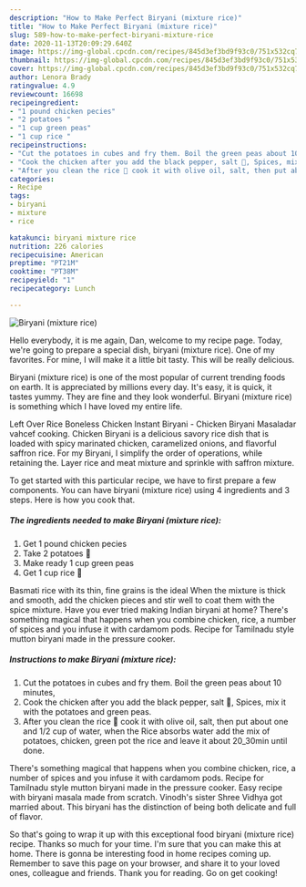 ```yaml
---
description: "How to Make Perfect Biryani (mixture rice)"
title: "How to Make Perfect Biryani (mixture rice)"
slug: 589-how-to-make-perfect-biryani-mixture-rice
date: 2020-11-13T20:09:29.640Z
image: https://img-global.cpcdn.com/recipes/845d3ef3bd9f93c0/751x532cq70/biryani-mixture-rice-recipe-main-photo.jpg
thumbnail: https://img-global.cpcdn.com/recipes/845d3ef3bd9f93c0/751x532cq70/biryani-mixture-rice-recipe-main-photo.jpg
cover: https://img-global.cpcdn.com/recipes/845d3ef3bd9f93c0/751x532cq70/biryani-mixture-rice-recipe-main-photo.jpg
author: Lenora Brady
ratingvalue: 4.9
reviewcount: 16698
recipeingredient:
- "1 pound chicken pecies"
- "2 potatoes "
- "1 cup green peas"
- "1 cup rice "
recipeinstructions:
- "Cut the potatoes in cubes and fry them. Boil the green peas about 10 minutes,"
- "Cook the chicken after you add the black pepper, salt 🧂, Spices, mix it with the potatoes and green peas."
- "After you clean the rice 🍚 cook it with olive oil, salt, then put about one and 1/2 cup of water, when the Rice absorbs water add the mix of potatoes, chicken, green pot the rice and leave it about 20_30min until done."
categories:
- Recipe
tags:
- biryani
- mixture
- rice

katakunci: biryani mixture rice 
nutrition: 226 calories
recipecuisine: American
preptime: "PT21M"
cooktime: "PT38M"
recipeyield: "1"
recipecategory: Lunch

---
```



![Biryani (mixture rice)](https://img-global.cpcdn.com/recipes/845d3ef3bd9f93c0/751x532cq70/biryani-mixture-rice-recipe-main-photo.jpg)

Hello everybody, it is me again, Dan, welcome to my recipe page. Today, we're going to prepare a special dish, biryani (mixture rice). One of my favorites. For mine, I will make it a little bit tasty. This will be really delicious.

Biryani (mixture rice) is one of the most popular of current trending foods on earth. It is appreciated by millions every day. It's easy, it is quick, it tastes yummy. They are fine and they look wonderful. Biryani (mixture rice) is something which I have loved my entire life.

Left Over Rice Boneless Chicken Instant Biryani - Chicken Biryani Masaladar vahcef cooking. Chicken Biryani is a delicious savory rice dish that is loaded with spicy marinated chicken, caramelized onions, and flavorful saffron rice. For my Biryani, I simplify the order of operations, while retaining the. Layer rice and meat mixture and sprinkle with saffron mixture.


To get started with this particular recipe, we have to first prepare a few components. You can have biryani (mixture rice) using 4 ingredients and 3 steps. Here is how you cook that.

<!--inarticleads1-->

##### The ingredients needed to make Biryani (mixture rice):

1. Get 1 pound chicken pecies
1. Take 2 potatoes 🥔
1. Make ready 1 cup green peas
1. Get 1 cup rice 🍚


Basmati rice with its thin, fine grains is the ideal When the mixture is thick and smooth, add the chicken pieces and stir well to coat them with the spice mixture. Have you ever tried making Indian biryani at home? There&#39;s something magical that happens when you combine chicken, rice, a number of spices and you infuse it with cardamom pods. Recipe for Tamilnadu style mutton biryani made in the pressure cooker. 

<!--inarticleads2-->

##### Instructions to make Biryani (mixture rice):

1. Cut the potatoes in cubes and fry them. Boil the green peas about 10 minutes,
1. Cook the chicken after you add the black pepper, salt 🧂, Spices, mix it with the potatoes and green peas.
1. After you clean the rice 🍚 cook it with olive oil, salt, then put about one and 1/2 cup of water, when the Rice absorbs water add the mix of potatoes, chicken, green pot the rice and leave it about 20_30min until done.


There&#39;s something magical that happens when you combine chicken, rice, a number of spices and you infuse it with cardamom pods. Recipe for Tamilnadu style mutton biryani made in the pressure cooker. Easy recipe with biryani masala made from scratch. Vinodh&#39;s sister Shree Vidhya got married about. This biryani has the distinction of being both delicate and full of flavor. 

So that's going to wrap it up with this exceptional food biryani (mixture rice) recipe. Thanks so much for your time. I'm sure that you can make this at home. There is gonna be interesting food in home recipes coming up. Remember to save this page on your browser, and share it to your loved ones, colleague and friends. Thank you for reading. Go on get cooking!

